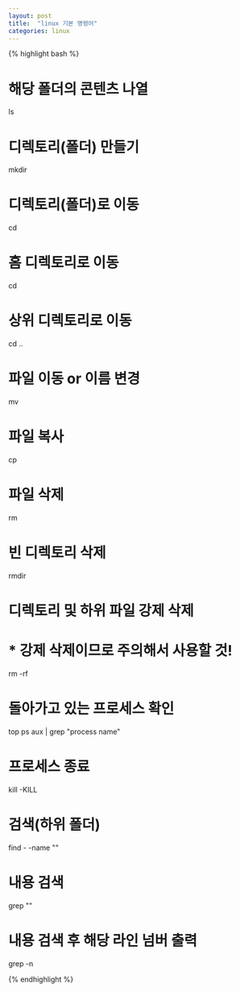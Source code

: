 ```yaml
---
layout: post
title:  "linux 기본 명령어"
categories: linux
---
```


{% highlight bash %}
# 해당 폴더의 콘텐츠 나열
ls
 
# 디렉토리(폴더) 만들기
mkdir <name>
 
# 디렉토리(폴더)로 이동
cd <name>
 
# 홈 디렉토리로 이동
cd
 
# 상위 디렉토리로 이동
cd ..
 
# 파일 이동 or 이름 변경
mv <origin> <target>
 
# 파일 복사
cp <origin> <target>
 
# 파일 삭제
rm <name>
 
# 빈 디렉토리 삭제
rmdir <name>
 
# 디렉토리 및 하위 파일 강제 삭제
# * 강제 삭제이므로 주의해서 사용할 것!
rm -rf <name>
 
# 돌아가고 있는 프로세스 확인
top
ps aux | grep "process name"
 
# 프로세스 종료
kill -KILL <process ID>
 
# 검색(하위 폴더)
find - -name "<name>"
 
# 내용 검색
grep "<things>" <file name>
 
# 내용 검색 후 해당 라인 넘버 출력
grep -n <things> <file name>
 
{% endhighlight %}